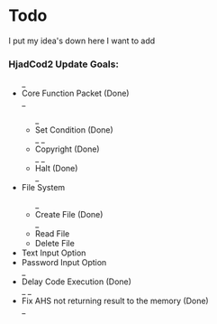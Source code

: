 # Todo

I put my idea's down here I want to add

### HjadCod2 Update Goals:
<ul>
  _<li>Core Function Packet (Done)</li>_
  <ul>
    _<li>Set Condition (Done)</li>_
    _<li>Copyright (Done)</li>_
    _<li>Halt (Done)</li>_
  </ul>
  <li>File System</li>
  <ul>
    _<li>Create File (Done)</li>_
    <li>Read File</li>
    <li>Delete File</li>
  </ul>
  <li>Text Input Option</li>
  <li>Password Input Option</li>
  _<li>Delay Code Execution (Done)</li>_
  _<li>Fix AHS not returning result to the memory (Done)</li>_
</ul>
